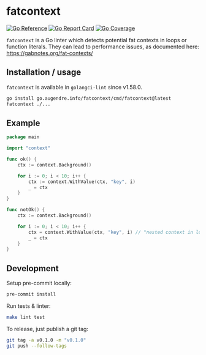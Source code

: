 # fatcontext

[![Go Reference](https://pkg.go.dev/badge/github.com/Crocmagnon/fatcontext.svg)](https://pkg.go.dev/github.com/Crocmagnon/fatcontext)
[![Go Report Card](https://goreportcard.com/badge/github.com/Crocmagnon/fatcontext)](https://goreportcard.com/report/github.com/Crocmagnon/fatcontext)
[![Go Coverage](https://github.com/Crocmagnon/fatcontext/wiki/coverage.svg)](https://github.com/Crocmagnon/fatcontext/wiki/Coverage)

`fatcontext` is a Go linter which detects potential fat contexts in loops or function literals.
They can lead to performance issues, as documented here: https://gabnotes.org/fat-contexts/

## Installation / usage

`fatcontext` is available in `golangci-lint` since v1.58.0.

```bash
go install go.augendre.info/fatcontext/cmd/fatcontext@latest
fatcontext ./...
```

## Example

```go
package main

import "context"

func ok() {
	ctx := context.Background()

	for i := 0; i < 10; i++ {
		ctx := context.WithValue(ctx, "key", i)
		_ = ctx
	}
}

func notOk() {
	ctx := context.Background()

	for i := 0; i < 10; i++ {
		ctx = context.WithValue(ctx, "key", i) // "nested context in loop"
		_ = ctx
	}
}
```

## Development

Setup pre-commit locally:
```bash
pre-commit install
```

Run tests & linter:
```bash
make lint test
```

To release, just publish a git tag:
```bash
git tag -a v0.1.0 -m "v0.1.0"
git push --follow-tags
```
